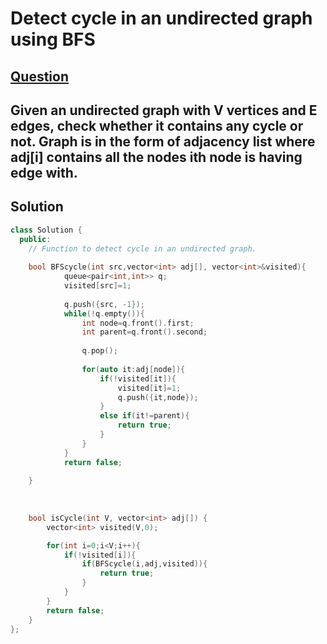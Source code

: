 # Detect cycle in an undirected graph using BFS

## [Question](https://practice.geeksforgeeks.org/problems/detect-cycle-in-an-undirected-graph/1)
Given an undirected graph with V vertices and E edges, check whether it contains any cycle or not. Graph is in the form of adjacency list where adj[i] contains all the nodes ith node is having edge with.
---

## Solution

```cpp
class Solution {
  public:
    // Function to detect cycle in an undirected graph.
    
    bool BFScycle(int src,vector<int> adj[], vector<int>&visited){
            queue<pair<int,int>> q;
            visited[src]=1;
        
            q.push({src, -1});
            while(!q.empty()){
                int node=q.front().first;
                int parent=q.front().second;
        
                q.pop();
        
                for(auto it:adj[node]){
                    if(!visited[it]){
                        visited[it]=1;
                        q.push({it,node});
                    }
                    else if(it!=parent){
                        return true;
                    }
                }
            }
            return false;
        
    }
    
    
    
    bool isCycle(int V, vector<int> adj[]) {
        vector<int> visited(V,0);

        for(int i=0;i<V;i++){
            if(!visited[i]){
                if(BFScycle(i,adj,visited)){
                    return true;
                }
            }
        }
        return false;
    }
};

